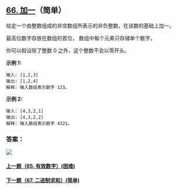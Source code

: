 ## [66. 加一](https://leetcode-cn.com/problems/plus-one/)（简单）

给定一个由整数组成的非空数组所表示的非负整数，在该数的基础上加一。

最高位数字存放在数组的首位， 数组中每个元素只存储单个数字。

你可以假设除了整数 0 之外，这个整数不会以零开头。

**示例 1:**

```
输入: [1,2,3]
输出: [1,2,4]
解释: 输入数组表示数字 123。
```

**示例 2:**

```
输入: [4,3,2,1]
输出: [4,3,2,2]
解释: 输入数组表示数字 4321。
```



### 答案：



![](https://img-blog.csdnimg.cn/20200807155236311.png)

#### [上一题（65. 有效数字）(困难)](https://github.com/sdwwld/leetCode/blob/master/src/main/java/com/wld/java/leetcode/leetCode0065.md)

#### [下一题（67. 二进制求和）(简单)](https://github.com/sdwwld/leetCode/blob/master/src/main/java/com/wld/java/leetcode/leetCode0067.md)